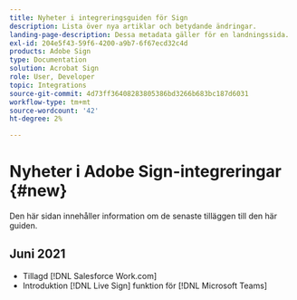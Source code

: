 ```yaml
---
title: Nyheter i integreringsguiden för Sign
description: Lista över nya artiklar och betydande ändringar.
landing-page-description: Dessa metadata gäller för en landningssida.
exl-id: 204e5f43-59f6-4200-a9b7-6f67ecd32c4d
products: Adobe Sign
type: Documentation
solution: Acrobat Sign
role: User, Developer
topic: Integrations
source-git-commit: 4d73ff36408283805386bd3266b683bc187d6031
workflow-type: tm+mt
source-wordcount: '42'
ht-degree: 2%

---
```


# Nyheter i Adobe Sign-integreringar {#new}

Den här sidan innehåller information om de senaste tilläggen till den här guiden.

## Juni 2021

* Tillagd [!DNL Salesforce Work.com]
* Introduktion [!DNL Live Sign] funktion för [!DNL Microsoft Teams]


